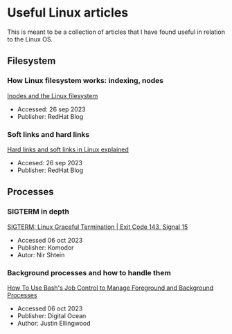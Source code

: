 # Useful Linux articles
This is meant to be a collection of articles that I have found useful in relation to the Linux OS.

## Filesystem
### How Linux filesystem works: indexing, nodes
[Inodes and the Linux filesystem](https://www.redhat.com/sysadmin/inodes-linux-filesystem)
* Accessed: 26 sep 2023
* Publisher: RedHat Blog

### Soft links and hard links
[Hard links and soft links in Linux explained](https://www.redhat.com/sysadmin/linking-linux-explained)
* Accesed: 26 sep 2023
* Publisher: RedHat Blog

## Processes
### SIGTERM in depth
[SIGTERM: Linux Graceful Termination | Exit Code 143, Signal 15](https://komodor.com/learn/sigterm-signal-15-exit-code-143-linux-graceful-termination/)
* Accessed 06 oct 2023
* Publisher: Komodor
* Autor: Nir Shtein

### Background processes and how to handle them
[How To Use Bash's Job Control to Manage Foreground and Background Processes](https://www.digitalocean.com/community/tutorials/how-to-use-bash-s-job-control-to-manage-foreground-and-background-processes)
* Accessed 06 oct 2023
* Publisher: Digital Ocean
* Author: Justin Ellingwood
